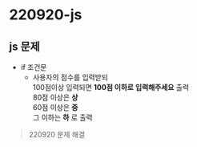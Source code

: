 # 220920-js

## js 문제
* if 조건문
  * 사용자의 점수를 입력받되<br>100점이상 입력되면 __100점 이하로 입력해주세요__ 출력<br>80점 이상은 __상__<br>60점 이상은 __중__<br>그 이하는 __하__ 로 출력


> 220920 문제 해결
